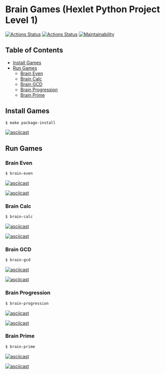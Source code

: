 # Brain Games (Hexlet Python Project Level 1)

[![Actions Status](https://github.com/neihaoo/python-project-lvl1/workflows/hexlet-check/badge.svg)](https://github.com/neihaoo/python-project-lvl1/actions)
[![Actions Status](https://github.com/neihaoo/python-project-lvl1/workflows/project-check/badge.svg)](https://github.com/neihaoo/python-project-lvl1/actions)
[![Maintainability](https://api.codeclimate.com/v1/badges/a7a2ef83b89bcd94d1f1/maintainability)](https://codeclimate.com/github/neihaoo/python-project-lvl1/maintainability)

## Table of Contents

- [Install Games](#Install-Games)
- [Run Games](#Run-Games)
  - [Brain Even](#Brain-Even)
  - [Brain Calc](#Brain-Calc)
  - [Brain GCD](#Brain-GCD)
  - [Brain Progression](#Brain-Progression)
  - [Brain Prime](#Brain-Prime)

## Install Games

```sh
$ make package-install
```

[![asciicast](https://asciinema.org/a/A0ggLHqUOvlhmWd0NRywNuhml.svg)](https://asciinema.org/a/A0ggLHqUOvlhmWd0NRywNuhml)

## Run Games

### Brain Even

```sh
$ brain-even
```

[![asciicast](https://asciinema.org/a/5uGhFLFaWdWnhSFe7A5uBNqaM.svg)](https://asciinema.org/a/5uGhFLFaWdWnhSFe7A5uBNqaM)

[![asciicast](https://asciinema.org/a/UTLhILdA5V3Jhd5oqb4RVgtQt.svg)](https://asciinema.org/a/UTLhILdA5V3Jhd5oqb4RVgtQt)

### Brain Calc

```sh
$ brain-calc
```

[![asciicast](https://asciinema.org/a/YJthUKg71m8M2iHTGMgeNZ8CI.svg)](https://asciinema.org/a/YJthUKg71m8M2iHTGMgeNZ8CI)

[![asciicast](https://asciinema.org/a/B4jaEiB3tqT8fNufpLgpxf5hw.svg)](https://asciinema.org/a/B4jaEiB3tqT8fNufpLgpxf5hw)

### Brain GCD

```sh
$ brain-gcd
```

[![asciicast](https://asciinema.org/a/Aya4ijnIIUjrih5HEjAwy0OXA.svg)](https://asciinema.org/a/Aya4ijnIIUjrih5HEjAwy0OXA)

[![asciicast](https://asciinema.org/a/WsnnmlVZ04ZFD5VQ2lMeDJ1GB.svg)](https://asciinema.org/a/WsnnmlVZ04ZFD5VQ2lMeDJ1GB)

### Brain Progression

```sh
$ brain-progression
```

[![asciicast](https://asciinema.org/a/ZORvFqyg1GvOE0PHu3h2K5q5t.svg)](https://asciinema.org/a/ZORvFqyg1GvOE0PHu3h2K5q5t)

[![asciicast](https://asciinema.org/a/ud1KqxtlY7nIF6YsOPqrS7ezp.svg)](https://asciinema.org/a/ud1KqxtlY7nIF6YsOPqrS7ezp)

### Brain Prime

```sh
$ brain-prime
```

[![asciicast](https://asciinema.org/a/NbXzDJgFOr2RoE8aGRvavBYIM.svg)](https://asciinema.org/a/NbXzDJgFOr2RoE8aGRvavBYIM)

[![asciicast](https://asciinema.org/a/rISolSrMZOwr2ZJpG525FtE0B.svg)](https://asciinema.org/a/rISolSrMZOwr2ZJpG525FtE0B)

